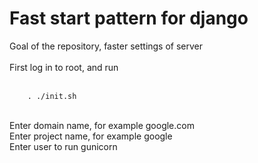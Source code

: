 # Fast start pattern for django

<main>
Goal of the repository, faster settings of server<br>
<br>
First log in to root, and run <br>
    <br>

```shell
    . ./init.sh
```
<br>
Enter domain name, for example google.com<br>
Enter project name, for example google<br>
Enter user to run gunicorn<br>
</main>
